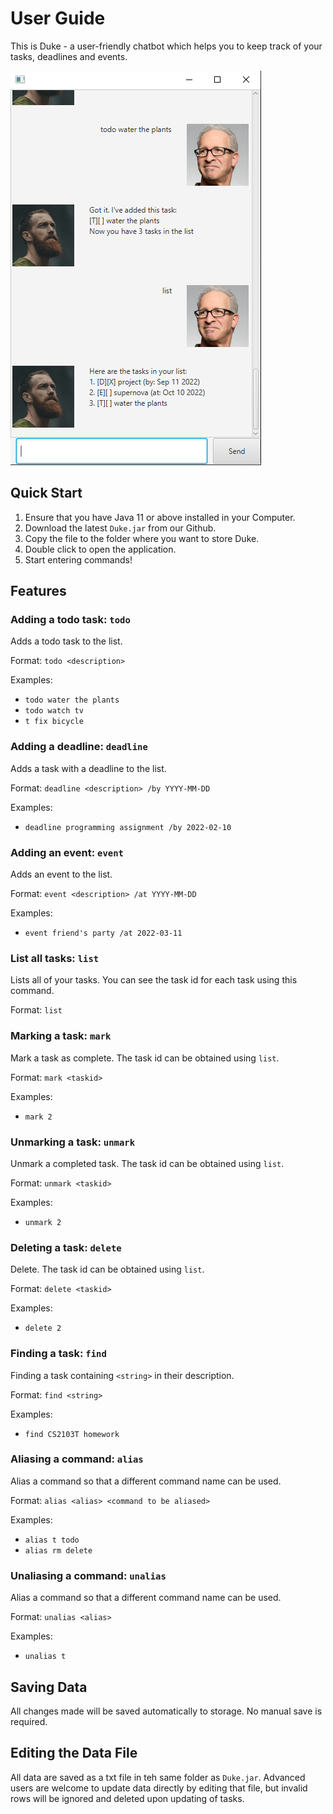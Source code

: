 # User Guide

This is Duke - a user-friendly chatbot which helps you to keep track of your tasks, deadlines and events.

![](Ui.png)

## Quick Start

1. Ensure that you have Java 11 or above installed in your Computer.
2. Download the latest `Duke.jar` from our Github.
3. Copy the file to the folder where you want to store Duke.
4. Double click to open the application.
5. Start entering commands!

## Features 

### Adding a todo task: `todo`

Adds a todo task to the list.

Format: `todo <description>`

Examples:
* `todo water the plants`
* `todo watch tv`
* `t fix bicycle`

### Adding a deadline: `deadline`

Adds a task with a deadline to the list.

Format: `deadline <description> /by YYYY-MM-DD` 

Examples:
* `deadline programming assignment /by 2022-02-10`

### Adding an event: `event`

Adds an event to the list.

Format: `event <description> /at YYYY-MM-DD`

Examples:
* `event friend's party /at 2022-03-11`

### List all tasks: `list`

Lists all of your tasks. You can see the task id for each task using this command.

Format: `list`

### Marking a task: `mark`

Mark a task as complete. The task id can be obtained using `list`.

Format: `mark <taskid>`

Examples:
* `mark 2`

### Unmarking a task: `unmark`

Unmark a completed task. The task id can be obtained using `list`.

Format: `unmark <taskid>`

Examples:
* `unmark 2`

### Deleting a task: `delete`

Delete. The task id can be obtained using `list`.

Format: `delete <taskid>`

Examples:
* `delete 2`

### Finding a task: `find`

Finding a task containing `<string>` in their description.

Format: `find <string>`

Examples:
* `find CS2103T homework`

### Aliasing a command: `alias`

Alias a command so that a different command name can be used.

Format: `alias <alias> <command to be aliased>`

Examples:
* `alias t todo`
* `alias rm delete`

### Unaliasing a command: `unalias`

Alias a command so that a different command name can be used.

Format: `unalias <alias>`

Examples:
* `unalias t`


## Saving Data

All changes made will be saved automatically to storage. No manual save is required.

## Editing the Data File

All data are saved as a txt file in teh same folder as `Duke.jar`. Advanced users are welcome to update data directly 
by editing that file, but invalid rows will be ignored and deleted upon updating of tasks.